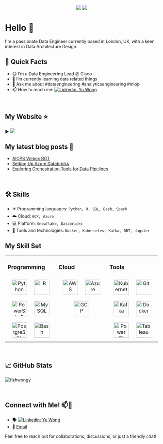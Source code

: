 <p align="center">
  <a href="https://www.linkedin.com/comm/mynetwork/discovery-see-all?usecase=PEOPLE_FOLLOWS&followMember=%F0%9F%92%BB-yu-wong-981612142" target="_blank"><img src="https://img.shields.io/badge/Linkedin-Follow%20Yu-blue?logo=linkedin" /></a>
  <a href="https://fishwongy.github.io/" target="_blank"><img src="https://img.shields.io/badge/Blog-Visit%20My%20Wbsite-blue.svg" /></a>
  <!--<a href="https://twitter.com/intent/follow?screen_name=miguelgfierro" target="_blank"><img src="https://img.shields.io/twitter/follow/miguelgfierro?style=social" /></a>-->
</p>


# Hello 👋
I'm a passionate Data Engineer currently based in London, UK, with a keen interest in Data Architecture Design.

## 🚀 Quick Facts
- 😃 I’m a Data Engineering Lead @ Cisco
- 🌱 I’m currently learning data related things
- 💬 Ask me about #dataengineering #analyticsengineering #mlop
- 📫 How to reach me: [![Linkedin: Yu Wong](https://img.shields.io/badge/-yuwong-blue?style=flat-square&logo=Linkedin&logoColor=white&link=https://www.linkedin.com/in/%F0%9F%92%BB-yu-wong-981612142/)](https://www.linkedin.com/in/%F0%9F%92%BB-yu-wong-981612142/)

<br/> 

## My Website ⭐
▶ <a href="https://fishwongy.github.io/" target="_blank"><img src="https://img.shields.io/badge/Blog-Visit%20My%20Wbsite-blue.svg" /></a>
</br>


## My latest blog posts 📓
- [AIOPS Webex BOT](https://fishwongy.github.io/post/20231228_aiwebexbot/)
- [Setting Up Azure Databricks](https://fishwongy.github.io/post/20231023_azuredatabricks/)
- [Exploring Orchestration Tools for Data Pipelines](https://fishwongy.github.io/post/20230625_orchestrationtool/)

<br/> 

## 🛠️ Skills
- ✴️ Programming languages: `Python, R, SQL, Bash, Spark`
- ☁️ Cloud: `GCP, Azure`
- 💻 Platform: `Snowflake, Databricks`
- 💼 Tools and technologies: `Docker, Kubernetes, Kafka, DBT, dagster`


## My Skill Set  
<table><tr><td valign="top" width="33%">



### Programming  
<div align="center">  
<a href="https://www.python.org/" target="_blank"><img style="margin: 10px" src="https://profilinator.rishav.dev/skills-assets/python-original.svg" alt="Python" height="50" /></a>  
<a href="https://www.r-project.org/" target="_blank"><img style="margin: 10px" src="https://profilinator.rishav.dev/skills-assets/r.svg" alt="R" height="50" /></a>  
<a href="https://docs.microsoft.com/en-us/powershell/" target="_blank"><img style="margin: 10px" src="https://profilinator.rishav.dev/skills-assets/powershell.png" alt="PowerShell" height="50" /></a>  
<a href="https://www.mysql.com/" target="_blank"><img style="margin: 10px" src="https://profilinator.rishav.dev/skills-assets/mysql-original-wordmark.svg" alt="MySQL" height="50" /></a>  
<a href="https://www.postgresql.org/" target="_blank"><img style="margin: 10px" src="https://profilinator.rishav.dev/skills-assets/postgresql-original-wordmark.svg" alt="PostgreSQL" height="50" /></a>  
<a href="https://www.gnu.org/software/bash/" target="_blank"><img style="margin: 10px" src="https://profilinator.rishav.dev/skills-assets/gnu_bash-icon.svg" alt="Bash" height="50" /></a>  
</div>

</td><td valign="top" width="33%">



### Cloud  
<div align="center">  
<a href="https://aws.amazon.com/" target="_blank"><img style="margin: 10px" src="https://profilinator.rishav.dev/skills-assets/amazonwebservices-original-wordmark.svg" alt="AWS" height="50" /></a>  
<a href="https://azure.microsoft.com/en-in/" target="_blank"><img style="margin: 10px" src="https://profilinator.rishav.dev/skills-assets/microsoft_azure-icon.svg" alt="Azure" height="50" /></a>  
<a href="https://cloud.google.com/" target="_blank"><img style="margin: 10px" src="https://profilinator.rishav.dev/skills-assets/google_cloud-icon.svg" alt="GCP" height="50" /></a>  
</div>

</td><td valign="top" width="33%">



### Tools  
<div align="center">  
<a href="https://kubernetes.io/" target="_blank"><img style="margin: 10px" src="https://profilinator.rishav.dev/skills-assets/kubernetes-icon.svg" alt="Kubernetes" height="50" /></a>  
<a href="https://github.com/" target="_blank"><img style="margin: 10px" src="https://profilinator.rishav.dev/skills-assets/git-scm-icon.svg" alt="Git" height="50" /></a>  
<a href="https://kafka.apache.org/" target="_blank"><img style="margin: 10px" src="https://profilinator.rishav.dev/skills-assets/apache_kafka-icon.svg" alt="Kafka" height="50" /></a>  
<a href="https://www.docker.com/" target="_blank"><img style="margin: 10px" src="https://profilinator.rishav.dev/skills-assets/docker-original-wordmark.svg" alt="Docker" height="50" /></a>  
<a href="https://powerbi.microsoft.com/en-us/" target="_blank"><img style="margin: 10px" src="https://profilinator.rishav.dev/skills-assets/powerbi.png" alt="Power Bi" height="50" /></a>  
<a href="https://www.tableau.com/" target="_blank"><img style="margin: 10px" src="https://profilinator.rishav.dev/skills-assets/tableau.svg" alt="Tableau" height="50" /></a>  
</div>

</td></tr></table>  

<br/>  

## 📈 GitHub Stats

<p><img align="center" src="https://github-readme-streak-stats.herokuapp.com/?user=fishwongy&&theme=tokyonight" alt="fishwongy" /></p>


<br/> 

## Connect with Me! 📫💬
- 🗣️ [![Linkedin: Yu Wong](https://img.shields.io/badge/-yuwong-blue?style=flat-square&logo=Linkedin&logoColor=white&link=https://www.linkedin.com/in/%F0%9F%92%BB-yu-wong-981612142/)](https://www.linkedin.com/in/%F0%9F%92%BB-yu-wong-981612142/)
- 📧 [Email](yuawong@cisco.com)

Feel free to reach out for collaborations, discussions, or just a friendly chat!

